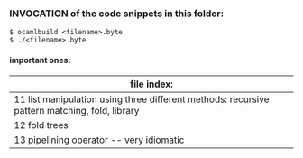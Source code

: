 ### INVOCATION of the code snippets in this folder: 
```
$ ocamlbuild <filename>.byte
$ ./<filename>.byte
```

#### important ones: 
|file index: |
|----|
|11 list manipulation using three different methods: recursive pattern matching, fold, library | 
|12 fold trees|
|13 pipelining operator -- very idiomatic | 
